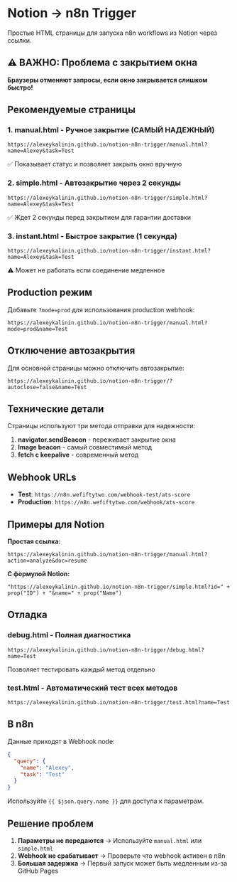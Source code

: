 # Notion → n8n Trigger

Простые HTML страницы для запуска n8n workflows из Notion через ссылки.

## ⚠️ ВАЖНО: Проблема с закрытием окна

**Браузеры отменяют запросы, если окно закрывается слишком быстро!**

## Рекомендуемые страницы

### 1. manual.html - Ручное закрытие (САМЫЙ НАДЕЖНЫЙ)
```
https://alexeykalinin.github.io/notion-n8n-trigger/manual.html?name=Alexey&task=Test
```
✅ Показывает статус и позволяет закрыть окно вручную

### 2. simple.html - Автозакрытие через 2 секунды
```
https://alexeykalinin.github.io/notion-n8n-trigger/simple.html?name=Alexey&task=Test
```
✅ Ждет 2 секунды перед закрытием для гарантии доставки

### 3. instant.html - Быстрое закрытие (1 секунда)
```
https://alexeykalinin.github.io/notion-n8n-trigger/instant.html?name=Alexey&task=Test
```
⚠️ Может не работать если соединение медленное

## Production режим

Добавьте `?mode=prod` для использования production webhook:
```
https://alexeykalinin.github.io/notion-n8n-trigger/manual.html?mode=prod&name=Test
```

## Отключение автозакрытия

Для основной страницы можно отключить автозакрытие:
```
https://alexeykalinin.github.io/notion-n8n-trigger/?autoclose=false&name=Test
```

## Технические детали

Страницы используют три метода отправки для надежности:
1. **navigator.sendBeacon** - переживает закрытие окна
2. **Image beacon** - самый совместимый метод
3. **fetch с keepalive** - современный метод

## Webhook URLs

- **Test**: `https://n8n.wefiftytwo.com/webhook-test/ats-score`
- **Production**: `https://n8n.wefiftytwo.com/webhook/ats-score`

## Примеры для Notion

**Простая ссылка:**
```
https://alexeykalinin.github.io/notion-n8n-trigger/manual.html?action=analyze&doc=resume
```

**С формулой Notion:**
```
"https://alexeykalinin.github.io/notion-n8n-trigger/simple.html?id=" + prop("ID") + "&name=" + prop("Name")
```

## Отладка

### debug.html - Полная диагностика
```
https://alexeykalinin.github.io/notion-n8n-trigger/debug.html?name=Test
```
Позволяет тестировать каждый метод отдельно

### test.html - Автоматический тест всех методов
```
https://alexeykalinin.github.io/notion-n8n-trigger/test.html?name=Test
```

## В n8n

Данные приходят в Webhook node:
```json
{
  "query": {
    "name": "Alexey",
    "task": "Test"
  }
}
```

Используйте `{{ $json.query.name }}` для доступа к параметрам.

## Решение проблем

1. **Параметры не передаются** → Используйте `manual.html` или `simple.html`
2. **Webhook не срабатывает** → Проверьте что webhook активен в n8n
3. **Большая задержка** → Первый запуск может быть медленным из-за GitHub Pages